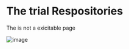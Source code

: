 # The trial Respositories

The is not a exicitable page

![image](https://user-images.githubusercontent.com/99380142/183623251-bb6d42a6-7292-49f2-9f34-305a594148ba.png)
